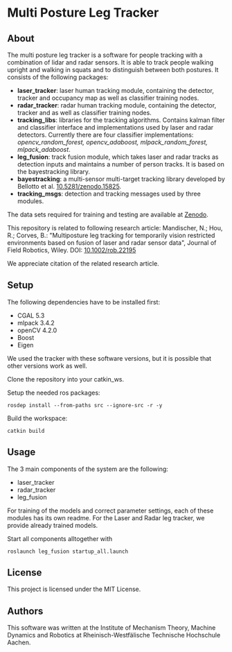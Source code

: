 # Multi Posture Leg Tracker

## About

The multi posture leg tracker is a software for people tracking with a combination of lidar and radar sensors. It is able to track people walking upright and walking in squats and to distinguish between both postures. It consists of the following packages:


- **laser_tracker**: laser human tracking module, containing the detector, tracker and occupancy map as well as classifier training nodes. 
- **radar_tracker**: radar human tracking module, containing the detector, tracker and as well as classifier training nodes.
- **tracking_libs**: libraries for the tracking algorithms. Contains kalman filter and classifier interface and implementations used by laser and radar detectors. Currently there are four classifier implementations: *opencv_random_forest, opencv_adaboost, mlpack_random_forest, mlpack_adaboost*.
- **leg_fusion**: track fusion module, which takes laser and radar tracks as detection inputs and maintains a number of person tracks. It is based on the bayestracking library.
- **bayestracking**: a multi-sensor multi-target tracking library developed by Bellotto et al. [10.5281/zenodo.15825](https://doi.org/10.5281/zenodo.15825). 
- **tracking_msgs**: detection and tracking messages used by three modules.

The data sets required for training and testing are available at [Zenodo](https://doi.org/10.5281/zenodo.7665007).

This repository is related to following research article:
Mandischer, N.; Hou, R.; Corves, B.:
"Multiposture leg tracking for temporarily vision restricted environments based on fusion of laser and radar sensor data",
Journal of Field Robotics, Wiley. DOI: [10.1002/rob.22195](https://doi.org/10.1002/rob.22195)

We appreciate citation of the related research article.

## Setup

The following dependencies have to be installed first:
- CGAL 5.3
- mlpack 3.4.2
- openCV 4.2.0
- Boost
- Eigen

We used the tracker with these software versions, but it is possible that other versions work as well.

Clone the repository into your catkin_ws.

Setup the needed ros packages:

```
rosdep install --from-paths src --ignore-src -r -y
```

Build the workspace:

```
catkin build
```

## Usage

The 3 main components of the system are the following:
- laser_tracker
- radar_tracker
- leg_fusion

For training of the models and correct parameter settings, each of these modules has its own readme. 
For the Laser and Radar leg tracker, we provide already trained models.

Start all components alltogether with

```
roslaunch leg_fusion startup_all.launch
```

## License

This project is licensed under the MIT License.

## Authors

This software was written at the Institute of Mechanism Theory, Machine Dynamics and Robotics at Rheinisch-Westfälische Technische Hochschule Aachen.

